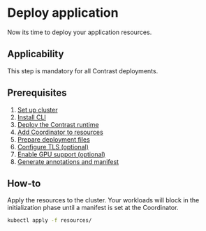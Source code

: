 # Deploy application

Now its time to deploy your application resources.

## Applicability

This step is mandatory for all Contrast deployments.

## Prerequisites

1. [Set up cluster](../cluster-setup/aks.md)
2. [Install CLI](../install-cli.md)
3. [Deploy the Contrast runtime](./runtime-deployment.md)
4. [Add Coordinator to resources](./add-coordinator.md)
5. [Prepare deployment files](./deployment-file-preparation.md)
6. [Configure TLS (optional)](./TLS-configuration.md)
7. [Enable GPU support (optional)](./GPU-configuration.md)
8. [Generate annotations and manifest](./generate-annotations.md)

## How-to

Apply the resources to the cluster. Your workloads will block in the initialization phase until a
manifest is set at the Coordinator.

```sh
kubectl apply -f resources/
```
